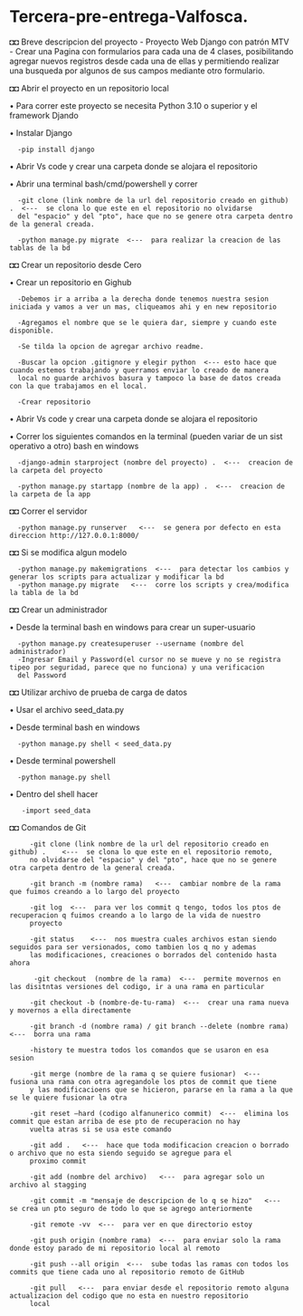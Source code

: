 # Tercera-pre-entrega-Valfosca.



◘◘ Breve descripcion del proyecto
    - Proyecto Web Django con patrón MTV 
    - Crear una Pagina con formularios para cada una de 4 clases, posibilitando agregar nuevos registros desde cada una de ellas y 
    permitiendo realizar una busqueda por algunos de sus campos mediante otro formulario. 
    


◘◘ Abrir el proyecto en un repositorio local   
   
• Para correr este proyecto se necesita Python 3.10 o superior y el framework Djando

• Instalar Django

      -pip install django
           
• Abrir Vs code y crear una carpeta donde se alojara el repositorio

• Abrir una terminal bash/cmd/powershell y correr

      -git clone (link nombre de la url del repositorio creado en github) .  <---  se clona lo que este en el repositorio no olvidarse 
      del "espacio" y del "pto", hace que no se genere otra carpeta dentro de la general creada.
      
      -python manage.py migrate  <---  para realizar la creacion de las tablas de la bd
                    
       
◘◘ Crear un repositorio desde Cero

• Crear un repositorio en Gighub

      -Debemos ir a arriba a la derecha donde tenemos nuestra sesion iniciada y vamos a ver un mas, cliqueamos ahi y en new repositorio

      -Agregamos el nombre que se le quiera dar, siempre y cuando este disponible.

      -Se tilda la opcion de agregar archivo readme.

      -Buscar la opcion .gitignore y elegir python  <--- esto hace que cuando estemos trabajando y querramos enviar lo creado de manera 
      local no guarde archivos basura y tampoco la base de datos creada con la que trabajamos en el local.

      -Crear repositorio
      
• Abrir Vs code y crear una carpeta donde se alojara el repositorio      
    
• Correr los siguientes comandos en la terminal (pueden variar de un sist operativo a otro) bash en windows
    
      -django-admin starproject (nombre del proyecto) .  <---  creacion de la carpeta del proyecto

      -python manage.py startapp (nombre de la app) .  <---  creacion de la carpeta de la app
      
      
◘◘ Correr el servidor

      -python manage.py runserver   <---  se genera por defecto en esta direccion http://127.0.0.1:8000/
      
      
◘◘ Si se modifica algun modelo 

      -python manage.py makemigrations  <---  para detectar los cambios y generar los scripts para actualizar y modificar la bd
      -python manage.py migrate   <---  corre los scripts y crea/modifica la tabla de la bd
      
      
◘◘ Crear un administrador

• Desde la terminal bash en windows para crear un super-usuario

      -python manage.py createsuperuser --username (nombre del administrador)
      -Ingresar Email y Password(el cursor no se mueve y no se registra tipeo por seguridad, parece que no funciona) y una verificacion
      del Password
      
      
◘◘ Utilizar archivo de prueba de carga de datos

• Usar el archivo seed_data.py

• Desde terminal bash en windows

      -python manage.py shell < seed_data.py

• Desde terminal powershell

      -python manage.py shell

• Dentro del shell hacer
          
       -import seed_data
      
     
◘◘ Comandos de Git

         -git clone (link nombre de la url del repositorio creado en github) .    <---  se clona lo que este en el repositorio remoto,
         no olvidarse del "espacio" y del "pto", hace que no se genere otra carpeta dentro de la general creada.

         -git branch -m (nombre rama)   <---  cambiar nombre de la rama que fuimos creando a lo largo del proyecto

         -git log  <---  para ver los commit q tengo, todos los ptos de recuperacion q fuimos creando a lo largo de la vida de nuestro 
         proyecto

         -git status    <---  nos muestra cuales archivos estan siendo seguidos para ser versionados, como tambien los q no y ademas 
         las modificaciones, creaciones o borrados del contenido hasta ahora
         
          -git checkout  (nombre de la rama)  <---  permite movernos en las disitntas versiones del codigo, ir a una rama en particular
         
         -git checkout -b (nombre-de-tu-rama)  <---  crear una rama nueva y movernos a ella directamente
         
         -git branch -d (nombre rama) / git branch --delete (nombre rama)  <---  borra una rama

         -history te muestra todos los comandos que se usaron en esa sesion

         -git merge (nombre de la rama q se quiere fusionar)  <---  fusiona una rama con otra agregandole los ptos de commit que tiene 
         y las modificacioens que se hicieron, pararse en la rama a la que se le quiere fusionar la otra 

         -git reset –hard (codigo alfanunerico commit)  <---  elimina los commit que estan arriba de ese pto de recuperacion no hay 
         vuelta atras si se usa este comando

         -git add .   <---  hace que toda modificacion creacion o borrado o archivo que no esta siendo seguido se agregue para el 
         proximo commit
         
         -git add (nombre del archivo)   <---  para agregar solo un archivo al stagging 
         
         -git commit -m "mensaje de descripcion de lo q se hizo"   <---  se crea un pto seguro de todo lo que se agrego anteriormente
         
         -git remote -vv  <---  para ver en que directorio estoy
         
         -git push origin (nombre rama)  <---  para enviar solo la rama donde estoy parado de mi repositorio local al remoto

         -git push --all origin  <---  sube todas las ramas con todos los commits que tiene cada uno al repositorio remoto de GitHub
         
         -git pull   <---  para enviar desde el repositorio remoto alguna actualizacion del codigo que no esta en nuestro repositorio 
         local                 
